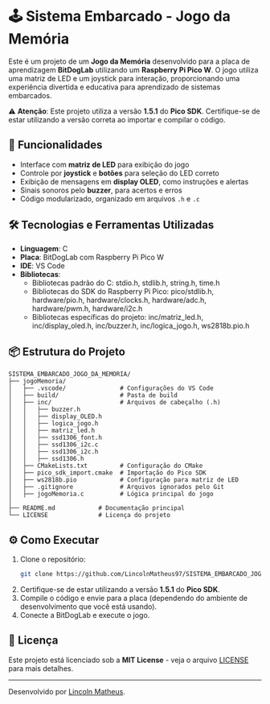 # 🕹️ Sistema Embarcado - Jogo da Memória

Este é um projeto de um **Jogo da Memória** desenvolvido para a placa de aprendizagem **BitDogLab** utilizando um **Raspberry Pi Pico W**. O jogo utiliza uma matriz de LED e um joystick para interação, proporcionando uma experiência divertida e educativa para aprendizado de sistemas embarcados.

⚠️ **Atenção**: Este projeto utiliza a versão **1.5.1** do **Pico SDK**. Certifique-se de estar utilizando a versão correta ao importar e compilar o código.

## 🚀 Funcionalidades

- Interface com **matriz de LED** para exibição do jogo
- Controle por **joystick** e **botões** para seleção do LED correto
- Exibição de mensagens em **display OLED**, como instruções e alertas
- Sinais sonoros pelo **buzzer**, para acertos e erros
- Código modularizado, organizado em arquivos `.h` e `.c`

## 🛠️ Tecnologias e Ferramentas Utilizadas

- **Linguagem**: C
- **Placa**: BitDogLab com Raspberry Pi Pico W
- **IDE**: VS Code
- **Bibliotecas**: 
   - Bibliotecas padrão do C: stdio.h, stdlib.h, string.h, time.h
   - Bibliotecas do SDK do Raspberry Pi Pico: pico/stdlib.h, hardware/pio.h, hardware/clocks.h, hardware/adc.h, hardware/pwm.h, hardware/i2c.h
   - Bibliotecas específicas do projeto: inc/matriz_led.h, inc/display_oled.h, inc/buzzer.h, inc/logica_jogo.h, ws2818b.pio.h

## 📦 Estrutura do Projeto

```
SISTEMA_EMBARCADO_JOGO_DA_MEMORIA/
├── jogoMemoria/
│   ├── .vscode/               # Configurações do VS Code
│   ├── build/                 # Pasta de build
│   ├── inc/                   # Arquivos de cabeçalho (.h)
│   │   ├── buzzer.h
│   │   ├── display_OLED.h
│   │   ├── logica_jogo.h
│   │   ├── matriz_led.h
│   │   ├── ssd1306_font.h
│   │   ├── ssd1306_i2c.c
│   │   ├── ssd1306_i2c.h
│   │   ├── ssd1306.h
│   ├── CMakeLists.txt         # Configuração do CMake
│   ├── pico_sdk_import.cmake  # Importação do Pico SDK
│   ├── ws2818b.pio            # Configuração para matriz de LED
│   ├── .gitignore             # Arquivos ignorados pelo Git
│   ├── jogoMemoria.c          # Lógica principal do jogo
│
├── README.md            # Documentação principal
└── LICENSE              # Licença do projeto
```

## ⚙️ Como Executar

1. Clone o repositório:
   ```bash
   git clone https://github.com/LincolnMatheus97/SISTEMA_EMBARCADO_JOGO_DA_MEMORIA.git
   ```
2. Certifique-se de estar utilizando a versão **1.5.1** do **Pico SDK**.
3. Compile o código e envie para a placa (dependendo do ambiente de desenvolvimento que você está usando).
4. Conecte a BitDogLab e execute o jogo.

## 📜 Licença

Este projeto está licenciado sob a **MIT License** - veja o arquivo [LICENSE](LICENSE) para mais detalhes.

---

Desenvolvido por [Lincoln Matheus](https://github.com/LincolnMatheus97).
